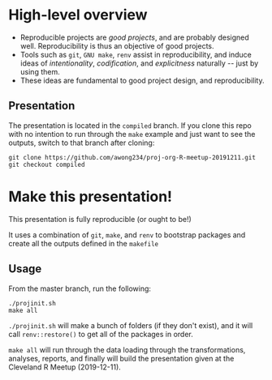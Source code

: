 # High-level overview

* Reproducible projects are *good projects*, and are probably designed well. Reproducibility is thus an objective of good projects.
* Tools such as `git`, `GNU make`, `renv` assist in reproducibility, and induce ideas of *intentionality*, *codification*, and *explicitness* naturally -- just by using them.
* These ideas are fundamental to good project design, and reproducibility.

## Presentation

The presentation is located in the `compiled` branch. If you clone this repo
with no intention to run through the `make` example and just want to see the
outputs, switch to that branch after cloning:

```
git clone https://github.com/awong234/proj-org-R-meetup-20191211.git
git checkout compiled
```

# Make this presentation!

This presentation is fully reproducible (or ought to be!)

It uses a combination of `git`, `make`, and `renv` to bootstrap packages and
create all the outputs defined in the `makefile`

## Usage 

From the master branch, run the following:

```shell
./projinit.sh
make all
```

`./projinit.sh` will make a bunch of folders (if they don't exist), and it will
call `renv::restore()` to get all of the packages in order.

`make all` will run through the data loading through the transformations,
analyses, reports, and finally will build the presentation given at the
Cleveland R Meetup (2019-12-11).

